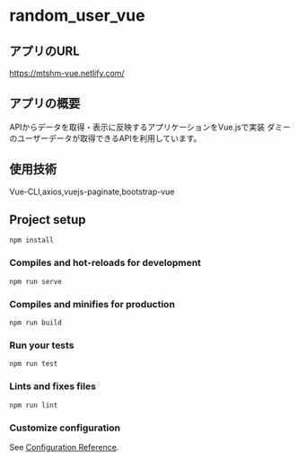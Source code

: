 # random_user_vue

## アプリのURL
https://mtshm-vue.netlify.com/

## アプリの概要
APIからデータを取得・表示に反映するアプリケーションをVue.jsで実装
ダミーのユーザーデータが取得できるAPIを利用しています。

## 使用技術
Vue-CLI,axios,vuejs-paginate,bootstrap-vue
## Project setup
```
npm install
```

### Compiles and hot-reloads for development
```
npm run serve
```

### Compiles and minifies for production
```
npm run build
```

### Run your tests
```
npm run test
```

### Lints and fixes files
```
npm run lint
```

### Customize configuration
See [Configuration Reference](https://cli.vuejs.org/config/).
